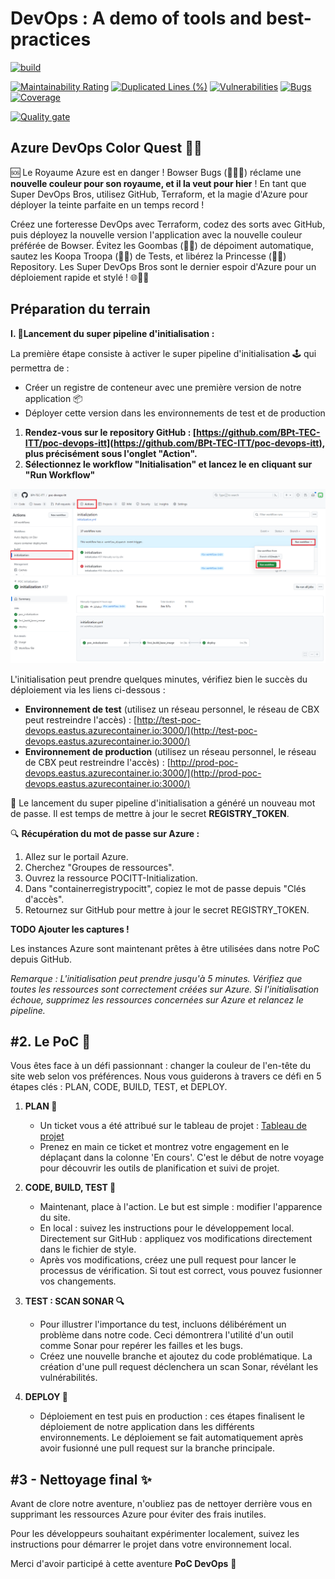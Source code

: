 # DevOps : A demo of tools and best-practices

[![build](https://github.com/martinmouly/poc-devops-itt/actions/workflows/build.yml/badge.svg)](https://github.com/martinmouly/poc-devops-itt/actions/workflows/build.yml)  





[![Maintainability Rating](https://sonarcloud.io/api/project_badges/measure?project=BPt-TEC-ITT_poc-devops-itt&metric=sqale_rating)](https://sonarcloud.io/summary/new_code?id=BPt-TEC-ITT_poc-devops-itt)
[![Duplicated Lines (%)](https://sonarcloud.io/api/project_badges/measure?project=BPt-TEC-ITT_poc-devops-itt&metric=duplicated_lines_density)](https://sonarcloud.io/summary/new_code?id=BPt-TEC-ITT_poc-devops-itt)
[![Vulnerabilities](https://sonarcloud.io/api/project_badges/measure?project=BPt-TEC-ITT_poc-devops-itt&metric=vulnerabilities)](https://sonarcloud.io/summary/new_code?id=BPt-TEC-ITT_poc-devops-itt)
[![Bugs](https://sonarcloud.io/api/project_badges/measure?project=BPt-TEC-ITT_poc-devops-itt&metric=bugs)](https://sonarcloud.io/summary/new_code?id=BPt-TEC-ITT_poc-devops-itt)
[![Coverage](https://sonarcloud.io/api/project_badges/measure?project=BPt-TEC-ITT_poc-devops-itt&metric=coverage)](https://sonarcloud.io/summary/new_code?id=BPt-TEC-ITT_poc-devops-itt)

[![Quality gate](https://sonarcloud.io/api/project_badges/quality_gate?project=BPt-TEC-ITT_poc-devops-itt)](https://sonarcloud.io/summary/new_code?id=BPt-TEC-ITT_poc-devops-itt)




## Azure DevOps Color Quest 🌈🚀

🆘 Le Royaume Azure est en danger ! Bowser Bugs (🐢🔥😈) réclame une **nouvelle couleur pour son royaume, et il la veut pour hier** ! En tant que Super DevOps Bros, utilisez GitHub, Terraform, et la magie d'Azure pour déployer la teinte parfaite en un temps record !

Créez une forteresse DevOps avec Terraform, codez des sorts avec GitHub, puis déployez la nouvelle version l'application avec la nouvelle couleur préférée de Bowser. Évitez les Goombas (🍄😠) de dépoiment automatique, sautez les Koopa Troopa (🐢🔴) de Tests, et libérez la Princesse (👑🍑) Repository. Les Super DevOps Bros sont le dernier espoir d'Azure pour un déploiement rapide et stylé ! 🌐🎨🚀

## Préparation du terrain 

**I. 🚀Lancement du super pipeline d'initialisation :**

La première étape consiste à activer le super pipeline d'initialisation 🕹️ qui permettra de :

- Créer un registre de conteneur avec une première version de notre application 📦
- Déployer cette version dans les environnements de test et de production 

1. **Rendez-vous sur le repository GitHub : [https://github.com/BPt-TEC-ITT/poc-devops-itt](https://github.com/BPt-TEC-ITT/poc-devops-itt), plus précisément sous l'onglet "Action".**
2. **Sélectionnez le workflow "Initialisation" et lancez le en cliquant sur "Run Workflow"**

![launch-init-workflow](./images/workflow-init-launch.png)
![init-workflow-steps](./images/init-steps.png)

L'initialisation peut prendre quelques minutes, vérifiez bien le succès du déploiement via les liens ci-dessous :

- **Environnement de test** (utilisez un réseau personnel, le réseau de CBX peut restreindre l'accès) : [http://test-poc-devops.eastus.azurecontainer.io:3000/](http://test-poc-devops.eastus.azurecontainer.io:3000/)
- **Environnement de production** (utilisez un réseau personnel, le réseau de CBX peut restreindre l'accès) : [http://prod-poc-devops.eastus.azurecontainer.io:3000/](http://prod-poc-devops.eastus.azurecontainer.io:3000/)

🚨 Le lancement du super pipeline d'initialisation a généré un nouveau mot de passe. Il est temps de mettre à jour le secret **REGISTRY_TOKEN**.

🔍 **Récupération du mot de passe sur Azure :**
1. Allez sur le portail Azure.
2. Cherchez "Groupes de ressources".
3. Ouvrez la ressource POCITT-Initialization.
4. Dans "containerregistrypocitt", copiez le mot de passe depuis "Clés d'accès".
5. Retournez sur GitHub pour mettre à jour le secret REGISTRY_TOKEN.

**TODO Ajouter les captures !**

Les instances Azure sont maintenant prêtes à être utilisées dans notre PoC depuis GitHub.

*Remarque : L'initialisation peut prendre jusqu'à 5 minutes. Vérifiez que toutes les ressources sont correctement créées sur Azure. Si l'initialisation échoue, supprimez les ressources concernées sur Azure et relancez le pipeline.*

## #2. Le PoC 🎯

Vous êtes face à un défi passionnant : changer la couleur de l'en-tête du site web selon vos préférences. Nous vous guiderons à travers ce défi en 5 étapes clés : PLAN, CODE, BUILD, TEST, et DEPLOY.

1. **PLAN 📝**
   - Un ticket vous a été attribué sur le tableau de projet : [Tableau de projet](https://github.com/orgs/BPt-TEC-ITT/projects/1/views/1)
   - Prenez en main ce ticket et montrez votre engagement en le déplaçant dans la colonne 'En cours'. C'est le début de notre voyage pour découvrir les outils de planification et suivi de projet.

2. **CODE, BUILD, TEST 🔧**
   - Maintenant, place à l'action. Le but est simple : modifier l'apparence du site.
   - En local : suivez les instructions pour le développement local. Directement sur GitHub : appliquez vos modifications directement dans le fichier de style.
   - Après vos modifications, créez une pull request pour lancer le processus de vérification. Si tout est correct, vous pouvez fusionner vos changements.

3. **TEST : SCAN SONAR 🔍**
   - Pour illustrer l'importance du test, incluons délibérément un problème dans notre code. Ceci démontrera l'utilité d'un outil comme Sonar pour repérer les failles et les bugs.
   - Créez une nouvelle branche et ajoutez du code problématique. La création d'une pull request déclenchera un scan Sonar, révélant les vulnérabilités.

4. **DEPLOY 🚀**
   - Déploiement en test puis en production : ces étapes finalisent le déploiement de notre application dans les différents environnements. Le déploiement se fait automatiquement après avoir fusionné une pull request sur la branche principale.

## #3 - Nettoyage final ✨

Avant de clore notre aventure, n'oubliez pas de nettoyer derrière vous en supprimant les ressources Azure pour éviter des frais inutiles.

Pour les développeurs souhaitant expérimenter localement, suivez les instructions pour démarrer le projet dans votre environnement local.

Merci d'avoir participé à cette aventure **PoC DevOps** 🚀